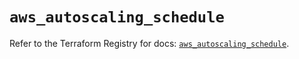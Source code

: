 # `aws_autoscaling_schedule`

Refer to the Terraform Registry for docs: [`aws_autoscaling_schedule`](https://registry.terraform.io/providers/hashicorp/aws/5.33.0/docs/resources/autoscaling_schedule).
